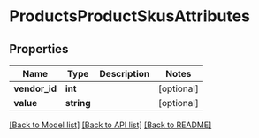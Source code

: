 # ProductsProductSkusAttributes

## Properties
Name | Type | Description | Notes
------------ | ------------- | ------------- | -------------
**vendor_id** | **int** |  | [optional] 
**value** | **string** |  | [optional] 

[[Back to Model list]](../../README.md#documentation-for-models) [[Back to API list]](../../README.md#documentation-for-api-endpoints) [[Back to README]](../../README.md)

